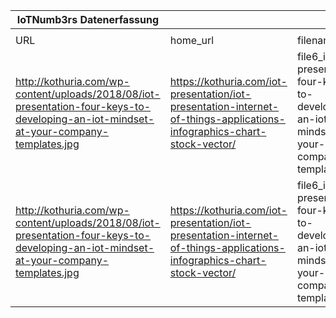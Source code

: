 |IoTNumb3rs Datenerfassung|||||||||||
| ---- | ---- | ---- | ---- | ---- | ---- | ---- | ---- | ---- | ---- | ---- |
||||||||||||
|URL|home_url|filename|device_class|device_count|market_class|market_volume|prognosis_year|publication_year|authorship_class|Dropbox folder|
|http://kothuria.com/wp-content/uploads/2018/08/iot-presentation-four-keys-to-developing-an-iot-mindset-at-your-company-templates.jpg|https://kothuria.com/iot-presentation/iot-presentation-internet-of-things-applications-infographics-chart-stock-vector/|file6_iot-presentation-four-keys-to-developing-an-iot-mindset-at-your-company-templates.jpg|Generic IoT|26000000000|||2020|unknown|company|JinlinHolic/20181125-0000|
|http://kothuria.com/wp-content/uploads/2018/08/iot-presentation-four-keys-to-developing-an-iot-mindset-at-your-company-templates.jpg|https://kothuria.com/iot-presentation/iot-presentation-internet-of-things-applications-infographics-chart-stock-vector/|file6_iot-presentation-four-keys-to-developing-an-iot-mindset-at-your-company-templates.jpg|||value|7.5E+12|2020|unknown|company|JinlinHolic/20181125-0000|
